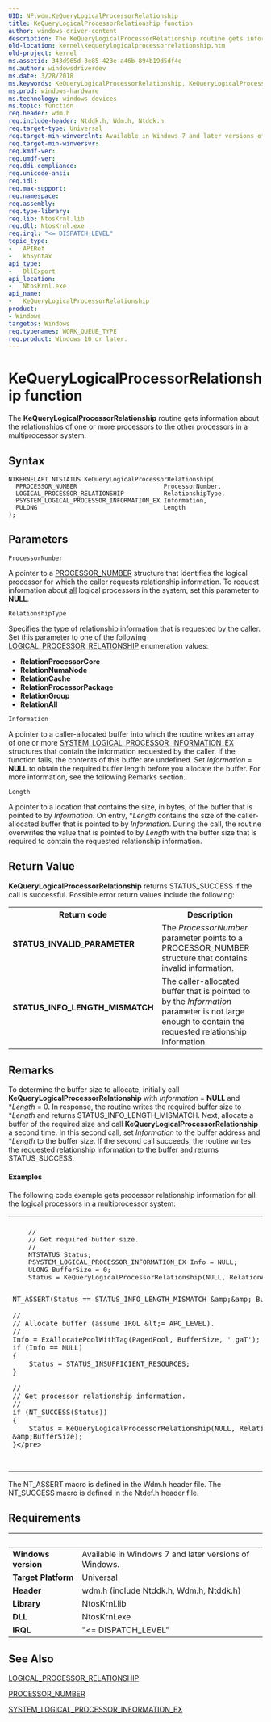 ```yaml
---
UID: NF:wdm.KeQueryLogicalProcessorRelationship
title: KeQueryLogicalProcessorRelationship function
author: windows-driver-content
description: The KeQueryLogicalProcessorRelationship routine gets information about the relationships of one or more processors to the other processors in a multiprocessor system.
old-location: kernel\kequerylogicalprocessorrelationship.htm
old-project: kernel
ms.assetid: 343d965d-3e85-423e-a46b-894b19d5df4e
ms.author: windowsdriverdev
ms.date: 3/28/2018
ms.keywords: KeQueryLogicalProcessorRelationship, KeQueryLogicalProcessorRelationship routine [Kernel-Mode Driver Architecture], k105_0db645b1-dfa2-4d90-856f-975997dc09a8.xml, kernel.kequerylogicalprocessorrelationship, wdm/KeQueryLogicalProcessorRelationship
ms.prod: windows-hardware
ms.technology: windows-devices
ms.topic: function
req.header: wdm.h
req.include-header: Ntddk.h, Wdm.h, Ntddk.h
req.target-type: Universal
req.target-min-winverclnt: Available in Windows 7 and later versions of Windows.
req.target-min-winversvr: 
req.kmdf-ver: 
req.umdf-ver: 
req.ddi-compliance: 
req.unicode-ansi: 
req.idl: 
req.max-support: 
req.namespace: 
req.assembly: 
req.type-library: 
req.lib: NtosKrnl.lib
req.dll: NtosKrnl.exe
req.irql: "<= DISPATCH_LEVEL"
topic_type:
-	APIRef
-	kbSyntax
api_type:
-	DllExport
api_location:
-	NtosKrnl.exe
api_name:
-	KeQueryLogicalProcessorRelationship
product:
- Windows
targetos: Windows
req.typenames: WORK_QUEUE_TYPE
req.product: Windows 10 or later.
---
```



# KeQueryLogicalProcessorRelationship function
The <b>KeQueryLogicalProcessorRelationship</b> routine gets information about the relationships of one or more processors to the other processors in a multiprocessor system.

## Syntax

```
NTKERNELAPI NTSTATUS KeQueryLogicalProcessorRelationship(
  PPROCESSOR_NUMBER                        ProcessorNumber,
  LOGICAL_PROCESSOR_RELATIONSHIP           RelationshipType,
  PSYSTEM_LOGICAL_PROCESSOR_INFORMATION_EX Information,
  PULONG                                   Length
);
```

## Parameters

`ProcessorNumber`

A pointer to a <a href="https://msdn.microsoft.com/library/windows/hardware/ff559913">PROCESSOR_NUMBER</a> structure that identifies the logical processor for which the caller requests relationship information. To request information about <u>all</u> logical processors in the system, set this parameter to <b>NULL</b>.

`RelationshipType`

Specifies the type of relationship information that is requested by the caller. Set this parameter to one of the following <a href="http://go.microsoft.com/fwlink/p/?linkid=155068">LOGICAL_PROCESSOR_RELATIONSHIP</a> enumeration values:

<ul>
<li>
<b>RelationProcessorCore</b>

</li>
<li>
<b>RelationNumaNode</b>

</li>
<li>
<b>RelationCache</b>

</li>
<li>
<b>RelationProcessorPackage</b>

</li>
<li>
<b>RelationGroup</b>

</li>
<li>
<b>RelationAll</b>

</li>
</ul>

`Information`

A pointer to a caller-allocated buffer into which the routine writes an array of one or more <a href="http://go.microsoft.com/fwlink/p/?linkid=155065">SYSTEM_LOGICAL_PROCESSOR_INFORMATION_EX</a> structures that contain the information requested by the caller. If the function fails, the contents of this buffer are undefined. Set <i>Information</i> = <b>NULL</b> to obtain the required buffer length before you allocate the buffer. For more information, see the following Remarks section.

`Length`

A pointer to a location that contains the size, in bytes, of the buffer that is pointed to by <i>Information</i>. On entry, *<i>Length</i> contains the size of the caller-allocated buffer that is pointed to by <i>Information</i>. During the call, the routine overwrites the value that is pointed to by <i>Length</i> with the buffer size that is required to contain the requested relationship information.


## Return Value

<b>KeQueryLogicalProcessorRelationship</b> returns STATUS_SUCCESS if the call is successful. Possible error return values include the following:

<table>
<tr>
<th>Return code</th>
<th>Description</th>
</tr>
<tr>
<td width="40%">
<dl>
<dt><b>STATUS_INVALID_PARAMETER</b></dt>
</dl>
</td>
<td width="60%">
The <i>ProcessorNumber</i> parameter points to a PROCESSOR_NUMBER structure that contains invalid information.

</td>
</tr>
<tr>
<td width="40%">
<dl>
<dt><b>STATUS_INFO_LENGTH_MISMATCH</b></dt>
</dl>
</td>
<td width="60%">
The caller-allocated buffer that is pointed to by the <i>Information</i> parameter is not large enough to contain the requested relationship information.

</td>
</tr>
</table>

## Remarks

To determine the buffer size to allocate, initially call <b>KeQueryLogicalProcessorRelationship</b> with <i>Information</i> = <b>NULL</b> and *<i>Length</i> = 0. In response, the routine writes the required buffer size to *<i>Length</i> and returns STATUS_INFO_LENGTH_MISMATCH. Next, allocate a buffer of the required size and call <b>KeQueryLogicalProcessorRelationship</b> a second time. In this second call, set <i>Information</i> to the buffer address and *<i>Length</i> to the buffer size. If the second call succeeds, the routine writes the requested relationship information to the buffer and returns STATUS_SUCCESS.


#### Examples

The following code example gets processor relationship information for all the logical processors in a multiprocessor system:

<div class="code"><span codelanguage=""><table>
<tr>
<th></th>
</tr>
<tr>
<td>
<pre>    //
    // Get required buffer size.
    //
    NTSTATUS Status;
    PSYSTEM_LOGICAL_PROCESSOR_INFORMATION_EX Info = NULL;
    ULONG BufferSize = 0;
    Status = KeQueryLogicalProcessorRelationship(NULL, RelationAll, NULL, &amp;BufferSize);

    NT_ASSERT(Status == STATUS_INFO_LENGTH_MISMATCH &amp;&amp; BufferSize &gt; 0);

    //
    // Allocate buffer (assume IRQL &lt;= APC_LEVEL).
    //
    Info = ExAllocatePoolWithTag(PagedPool, BufferSize, ' gaT');
    if (Info == NULL)
    {
        Status = STATUS_INSUFFICIENT_RESOURCES;
    }

    //
    // Get processor relationship information.
    //
    if (NT_SUCCESS(Status))
    {
        Status = KeQueryLogicalProcessorRelationship(NULL, RelationAll, Info, &amp;BufferSize);
    }</pre>
</td>
</tr>
</table></span></div>
The NT_ASSERT macro is defined in the Wdm.h header file. The NT_SUCCESS macro is defined in the Ntdef.h header file.

<div class="code"></div>

## Requirements
| &nbsp; | &nbsp; |
| ---- |:---- |
| **Windows version** | Available in Windows 7 and later versions of Windows.  |
| **Target Platform** | Universal |
| **Header** | wdm.h (include Ntddk.h, Wdm.h, Ntddk.h) |
| **Library** | NtosKrnl.lib |
| **DLL** | NtosKrnl.exe |
| **IRQL** | "<= DISPATCH_LEVEL" |

## See Also

<a href="http://go.microsoft.com/fwlink/p/?linkid=155068">LOGICAL_PROCESSOR_RELATIONSHIP</a>



<a href="https://msdn.microsoft.com/library/windows/hardware/ff559913">PROCESSOR_NUMBER</a>



<a href="http://go.microsoft.com/fwlink/p/?linkid=155065">SYSTEM_LOGICAL_PROCESSOR_INFORMATION_EX</a>